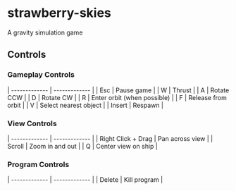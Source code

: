# strawberry-skies
A gravity simulation game

## Controls
### Gameplay Controls
| ------------- | ------------- |
| Esc | Pause game |
| W | Thrust |
| A | Rotate CCW |
| D | Rotate CW |
| R | Enter orbit (when possible) |
| F | Release from orbit |
| V | Select nearest object |
| Insert | Respawn |

### View Controls
| ------------- | ------------- |
| Right Click + Drag | Pan across view |
| Scroll | Zoom in and out |
| Q | Center view on ship |

### Program Controls
| ------------- | ------------- |
| Delete | Kill program |